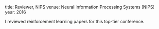 title: Reviewer, NIPS
venue: Neural Information Processing Systems (NIPS)
year: 2016

I reviewed reinforcement learning papers for this top-tier conference.
